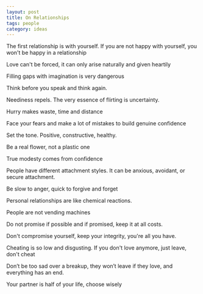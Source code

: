 ```yaml
---
layout: post
title: On Relationships
tags: people
category: ideas 
---
```


The first relationship is with yourself. If you are not happy with yourself, you won't be happy in a relationship

Love can't be forced, it can only arise naturally and given heartily

Filling gaps with imagination is very dangerous 

Think before you speak and think again.  

Neediness repels. The very essence of flirting is uncertainty. 

Hurry makes waste, time and distance

Face your fears and make a lot of mistakes to build genuine confidence

Set the tone. Positive, constructive, healthy. 

Be a real flower, not a plastic one 

True modesty comes from confidence 

People have different attachment styles. It can be anxious, avoidant, or secure attachment.  

Be slow to anger, quick to forgive and forget 

Personal relationships are like chemical reactions. 

People are not vending machines 

Do not promise if possible and if promised, keep it at all costs. 

Don't compromise yourself, keep your integrity, you're all you have.

Cheating is so low and disgusting. If you don't love anymore, just leave, don't cheat 

Don’t be too sad over a breakup, they won’t leave if they love, and everything has an end. 

Your partner is half of your life, choose wisely



